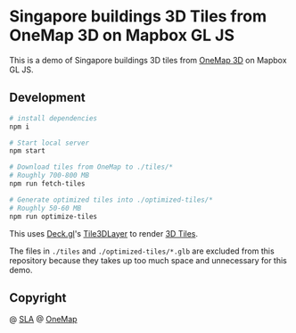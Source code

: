Singapore buildings 3D Tiles from OneMap 3D on Mapbox GL JS
===

This is a demo of Singapore buildings 3D tiles from [OneMap 3D](https://www.onemap3d.gov.sg/) on Mapbox GL JS.

Development
---

``` bash
# install dependencies
npm i

# Start local server
npm start

# Download tiles from OneMap to ./tiles/*
# Roughly 700-800 MB
npm run fetch-tiles

# Generate optimized tiles into ./optimized-tiles/*
# Roughly 50-60 MB
npm run optimize-tiles
```

This uses [Deck.gl](https://deck.gl/)'s [Tile3DLayer](https://deck.gl/docs/api-reference/geo-layers/tile-3d-layer) to render [3D Tiles](https://www.opengeospatial.org/standards/3DTiles).

The files in `./tiles` and `./optimized-tiles/*.glb` are excluded from this repository because they takes up too much space and unnecessary for this demo.

Copyright
---

@ [SLA](https://www.sla.gov.sg/) @ [OneMap](https://www.onemap.gov.sg/legal/termsofuse.html)